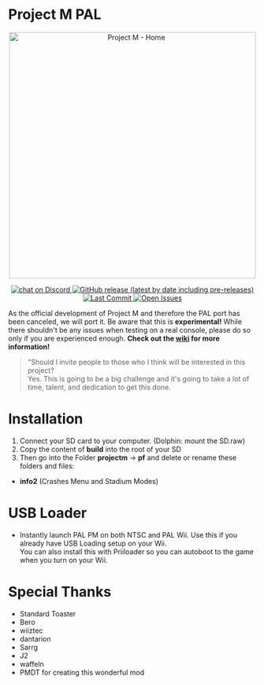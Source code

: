 # Project M PAL
<p align="center">
  <a href="https://pmunofficial.com/en/">
    <img
      alt="Project M - Home"
      src="https://cdn.discordapp.com/attachments/354710650536329216/407576479967215617/PM_Logo_with_proper_white_background.png"
      width="500"
    />
  </a>
</p>
<p align="center">
  <a href="https://discord.gg/fSKMnzN">
    <img
      alt="chat on Discord"
      src="https://img.shields.io/discord/446038464979271721?style=for-the-badge&label=Discord&logo=discord"
    />
  </a>
  <a href="https://github.com/Kirbeast/Project-M-PAL/releases/latest">
    <img
      alt="GitHub release (latest by date including pre-releases)"
      src="https://img.shields.io/github/v/release/Kirbeast/Project-M-PAL?include_prereleases&style=for-the-badge"
    />
  </a>
  <a href="https://github.com/Kirbeast/Project-M-PAL/commits/master">
    <img
      alt="Last Commit"
      src="https://img.shields.io/github/last-commit/Kirbeast/Project-M-PAL?color=%239cf&style=for-the-badge"
    />
      </a>
    <a href="https://github.com/Kirbeast/Project-M-PAL/issues">
    <img
      alt="Open Issues"
      src="https://img.shields.io/github/issues-raw/Kirbeast/Project-M-PAL?style=for-the-badge"
    />
  </a>
</p>

As the official development of Project M and therefore the PAL port has been canceled, we will port it. Be aware that this is **experimental!** While there shouldn't be any issues when testing on a real console, please do so only if you are experienced enough. **Check out the [wiki](../../wiki) for more information!**

> "Should I invite people to those who I think will be interested in this project? <br/>Yes. This is going to be a big challenge and it's going to take a lot of time, talent, and dedication to get this done.

# Installation
1. Connect your SD card to your computer. (Dolphin: mount the SD.raw)
2. Copy the content of **build** into the root of your SD
4. Then go into the Folder **projectm** -> **pf** and delete or rename these folders and files:

- **info2** (Crashes Menu and Stadium Modes)

# USB Loader
- Instantly launch PAL PM on both NTSC and PAL Wii. Use this if you already have USB Loading setup on your Wii.<br/>
You can also install this with Priiloader so you can autoboot to the game when you turn on your Wii.

# Special Thanks
- Standard Toaster
- Bero
- wiiztec
- dantarion
- Sarrg
- J2
- waffeln
- PMDT for creating this wonderful mod
